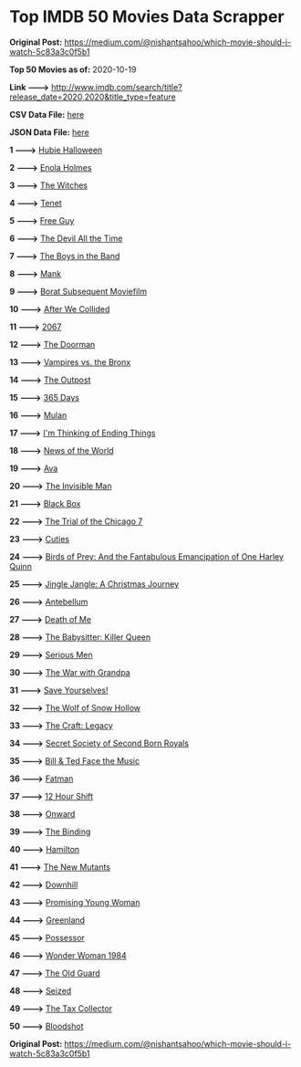 # Top IMDB 50 Movies Data Scrapper

**Original Post:** https://medium.com/@nishantsahoo/which-movie-should-i-watch-5c83a3c0f5b1

**Top 50 Movies as of:** 2020-10-19

**Link --->** http://www.imdb.com/search/title?release_date=2020,2020&title_type=feature

**CSV Data File:** [here](/Data/data.csv)

**JSON Data File:** [here](/Data/data.json)

**1 --->** [Hubie Halloween](https://www.imdb.com/title/tt10682266/?ref_=adv_li_tt)

**2 --->** [Enola Holmes](https://www.imdb.com/title/tt7846844/?ref_=adv_li_tt)

**3 --->** [The Witches](https://www.imdb.com/title/tt0805647/?ref_=adv_li_tt)

**4 --->** [Tenet](https://www.imdb.com/title/tt6723592/?ref_=adv_li_tt)

**5 --->** [Free Guy](https://www.imdb.com/title/tt6264654/?ref_=adv_li_tt)

**6 --->** [The Devil All the Time](https://www.imdb.com/title/tt7395114/?ref_=adv_li_tt)

**7 --->** [The Boys in the Band](https://www.imdb.com/title/tt10199914/?ref_=adv_li_tt)

**8 --->** [Mank](https://www.imdb.com/title/tt10618286/?ref_=adv_li_tt)

**9 --->** [Borat Subsequent Moviefilm](https://www.imdb.com/title/tt13143964/?ref_=adv_li_tt)

**10 --->** [After We Collided](https://www.imdb.com/title/tt10362466/?ref_=adv_li_tt)

**11 --->** [2067](https://www.imdb.com/title/tt1918734/?ref_=adv_li_tt)

**12 --->** [The Doorman](https://www.imdb.com/title/tt6222118/?ref_=adv_li_tt)

**13 --->** [Vampires vs. the Bronx](https://www.imdb.com/title/tt8976576/?ref_=adv_li_tt)

**14 --->** [The Outpost](https://www.imdb.com/title/tt3833480/?ref_=adv_li_tt)

**15 --->** [365 Days](https://www.imdb.com/title/tt10886166/?ref_=adv_li_tt)

**16 --->** [Mulan](https://www.imdb.com/title/tt4566758/?ref_=adv_li_tt)

**17 --->** [I'm Thinking of Ending Things](https://www.imdb.com/title/tt7939766/?ref_=adv_li_tt)

**18 --->** [News of the World](https://www.imdb.com/title/tt6878306/?ref_=adv_li_tt)

**19 --->** [Ava](https://www.imdb.com/title/tt8784956/?ref_=adv_li_tt)

**20 --->** [The Invisible Man](https://www.imdb.com/title/tt1051906/?ref_=adv_li_tt)

**21 --->** [Black Box](https://www.imdb.com/title/tt12298506/?ref_=adv_li_tt)

**22 --->** [The Trial of the Chicago 7](https://www.imdb.com/title/tt1070874/?ref_=adv_li_tt)

**23 --->** [Cuties](https://www.imdb.com/title/tt9196192/?ref_=adv_li_tt)

**24 --->** [Birds of Prey: And the Fantabulous Emancipation of One Harley Quinn](https://www.imdb.com/title/tt7713068/?ref_=adv_li_tt)

**25 --->** [Jingle Jangle: A Christmas Journey](https://www.imdb.com/title/tt7736496/?ref_=adv_li_tt)

**26 --->** [Antebellum](https://www.imdb.com/title/tt10065694/?ref_=adv_li_tt)

**27 --->** [Death of Me](https://www.imdb.com/title/tt1830643/?ref_=adv_li_tt)

**28 --->** [The Babysitter: Killer Queen](https://www.imdb.com/title/tt11024272/?ref_=adv_li_tt)

**29 --->** [Serious Men](https://www.imdb.com/title/tt10230414/?ref_=adv_li_tt)

**30 --->** [The War with Grandpa](https://www.imdb.com/title/tt4532038/?ref_=adv_li_tt)

**31 --->** [Save Yourselves!](https://www.imdb.com/title/tt7873348/?ref_=adv_li_tt)

**32 --->** [The Wolf of Snow Hollow](https://www.imdb.com/title/tt11140488/?ref_=adv_li_tt)

**33 --->** [The Craft: Legacy](https://www.imdb.com/title/tt4685762/?ref_=adv_li_tt)

**34 --->** [Secret Society of Second Born Royals](https://www.imdb.com/title/tt10324122/?ref_=adv_li_tt)

**35 --->** [Bill & Ted Face the Music](https://www.imdb.com/title/tt1086064/?ref_=adv_li_tt)

**36 --->** [Fatman](https://www.imdb.com/title/tt10310140/?ref_=adv_li_tt)

**37 --->** [12 Hour Shift](https://www.imdb.com/title/tt10309552/?ref_=adv_li_tt)

**38 --->** [Onward](https://www.imdb.com/title/tt7146812/?ref_=adv_li_tt)

**39 --->** [The Binding](https://www.imdb.com/title/tt10914452/?ref_=adv_li_tt)

**40 --->** [Hamilton](https://www.imdb.com/title/tt8503618/?ref_=adv_li_tt)

**41 --->** [The New Mutants](https://www.imdb.com/title/tt4682266/?ref_=adv_li_tt)

**42 --->** [Downhill](https://www.imdb.com/title/tt4558376/?ref_=adv_li_tt)

**43 --->** [Promising Young Woman](https://www.imdb.com/title/tt9620292/?ref_=adv_li_tt)

**44 --->** [Greenland](https://www.imdb.com/title/tt7737786/?ref_=adv_li_tt)

**45 --->** [Possessor](https://www.imdb.com/title/tt5918982/?ref_=adv_li_tt)

**46 --->** [Wonder Woman 1984](https://www.imdb.com/title/tt7126948/?ref_=adv_li_tt)

**47 --->** [The Old Guard](https://www.imdb.com/title/tt7556122/?ref_=adv_li_tt)

**48 --->** [Seized](https://www.imdb.com/title/tt7221772/?ref_=adv_li_tt)

**49 --->** [The Tax Collector](https://www.imdb.com/title/tt8461224/?ref_=adv_li_tt)

**50 --->** [Bloodshot](https://www.imdb.com/title/tt1634106/?ref_=adv_li_tt)

**Original Post:** https://medium.com/@nishantsahoo/which-movie-should-i-watch-5c83a3c0f5b1

